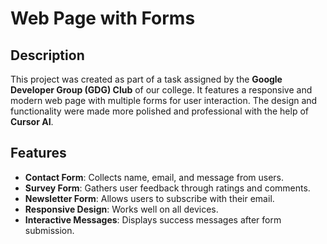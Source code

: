 # Web Page with Forms

## Description
This project was created as part of a task assigned by the **Google Developer Group (GDG) Club** of our college. It features a responsive and modern web page with multiple forms for user interaction. The design and functionality were made more polished and professional with the help of **Cursor AI**.

## Features
- **Contact Form**: Collects name, email, and message from users.
- **Survey Form**: Gathers user feedback through ratings and comments.
- **Newsletter Form**: Allows users to subscribe with their email.
- **Responsive Design**: Works well on all devices.
- **Interactive Messages**: Displays success messages after form submission.